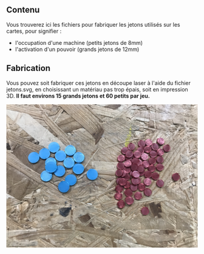 ## Contenu

Vous trouverez ici les fichiers pour fabriquer les jetons utilisés sur les cartes, pour signifier :

- l'occupation d'une machine (petits jetons de 8mm)
- l'activation d'un pouvoir (grands jetons de 12mm)

## Fabrication

Vous pouvez soit fabriquer ces jetons en découpe laser à l'aide du fichier jetons.svg, en choisissant un matériau pas trop épais, soit en impression 3D.
**Il faut environs 15 grands jetons et 60 petits par jeu.**

![Jetons Makers' Quest](17915780-EDA8-4C0E-91DB-25ED9E4A99B2_1_201_a.jpeg)

